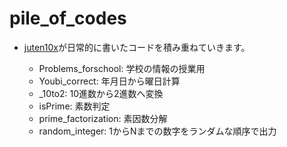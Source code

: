 # pile_of_codes

* [juten10x](https://juten10x.github.io/)が日常的に書いたコードを積み重ねていきます。

  * Problems_forschool: 学校の情報の授業用
  * Youbi_correct: 年月日から曜日計算
  * _10to2: 10進数から2進数へ変換
  * isPrime: 素数判定
  * prime_factorization: 素因数分解
  * random_integer: 1からNまでの数字をランダムな順序で出力
